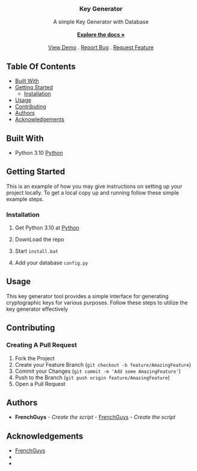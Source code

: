 <br/>
<p align="center">
  <a href="https://github.com/FrenchGuys/KeyGenerator">

  </a>

  <h3 align="center">Key Generator</h3>

  <p align="center">
    A simple Key Generator with Database
    <br/>
    <br/>
    <a href="https://github.com/FrenchGuys/KeyGenerator"><strong>Explore the docs »</strong></a>
    <br/>
    <br/>
    <a href="https://github.com/FrenchGuys/KeyGenerator">View Demo</a>
    .
    <a href="https://github.com/FrenchGuys/KeyGenerator/issues">Report Bug</a>
    .
    <a href="https://github.com/FrenchGuys/KeyGenerator/issues">Request Feature</a>
  </p>
</p>



## Table Of Contents

* [Built With](#built-with)
* [Getting Started](#getting-started)
  * [Installation](#installation)
* [Usage](#usage)
* [Contributing](#contributing)
* [Authors](#authors)
* [Acknowledgements](#acknowledgements)

## Built With



* Python 3.10 [Python](https://www.python.org/downloads/release/python-3100/)

## Getting Started

This is an example of how you may give instructions on setting up your project locally.
To get a local copy up and running follow these simple example steps.

### Installation

1. Get Python 3.10 at [Python](https://www.python.org/downloads/release/python-3100/)

2. DownLoad the repo

3. Start ```install.bat```

4. Add your database `config.py`



## Usage

This key generator tool provides a simple interface for generating cryptographic keys for various purposes. Follow these steps to utilize the key generator effectively

## Contributing



### Creating A Pull Request

1. Fork the Project
2. Create your Feature Branch (`git checkout -b feature/AmazingFeature`)
3. Commit your Changes (`git commit -m 'Add some AmazingFeature'`)
4. Push to the Branch (`git push origin feature/AmazingFeature`)
5. Open a Pull Request

## Authors

* **FrenchGuys** - *Create the script* - [FrenchGuys](https://github.com/FrenchGuys) - *Create the script*

## Acknowledgements

* [FrenchGuys](https://github.com/FrenchGuys/)
* []()
* []()
